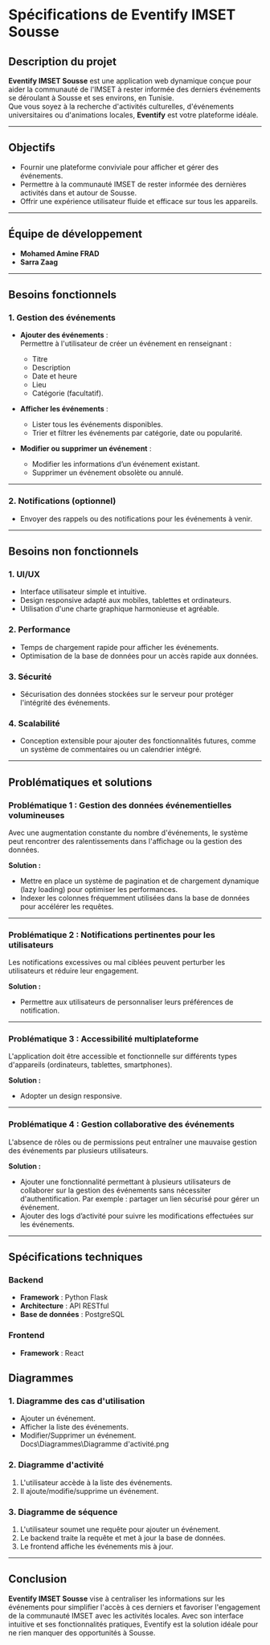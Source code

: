# **Spécifications de Eventify IMSET Sousse**

## **Description du projet**  
**Eventify IMSET Sousse** est une application web dynamique conçue pour aider la communauté de l'IMSET à rester informée des derniers événements se déroulant à Sousse et ses environs, en Tunisie.  
Que vous soyez à la recherche d'activités culturelles, d'événements universitaires ou d'animations locales, **Eventify** est votre plateforme idéale.

---

## **Objectifs**  
- Fournir une plateforme conviviale pour afficher et gérer des événements.  
- Permettre à la communauté IMSET de rester informée des dernières activités dans et autour de Sousse.  
- Offrir une expérience utilisateur fluide et efficace sur tous les appareils.  

---

## **Équipe de développement**  
- **Mohamed Amine FRAD**  
- **Sarra Zaag**  

---

## **Besoins fonctionnels**

### **1. Gestion des événements**  
- **Ajouter des événements** :  
  Permettre à l'utilisateur de créer un événement en renseignant :  
  - Titre  
  - Description  
  - Date et heure  
  - Lieu  
  - Catégorie (facultatif).  

- **Afficher les événements** :  
  - Lister tous les événements disponibles.  
  - Trier et filtrer les événements par catégorie, date ou popularité.  

- **Modifier ou supprimer un événement** :  
  - Modifier les informations d’un événement existant.  
  - Supprimer un événement obsolète ou annulé.  

---

### **2. Notifications (optionnel)**  
- Envoyer des rappels ou des notifications pour les événements à venir.  

---

## **Besoins non fonctionnels**

### **1. UI/UX**  
- Interface utilisateur simple et intuitive.  
- Design responsive adapté aux mobiles, tablettes et ordinateurs.  
- Utilisation d'une charte graphique harmonieuse et agréable.  

### **2. Performance**  
- Temps de chargement rapide pour afficher les événements.  
- Optimisation de la base de données pour un accès rapide aux données.  

### **3. Sécurité**  
- Sécurisation des données stockées sur le serveur pour protéger l'intégrité des événements.  

### **4. Scalabilité**  
- Conception extensible pour ajouter des fonctionnalités futures, comme un système de commentaires ou un calendrier intégré.  

---

## **Problématiques et solutions**

### **Problématique 1 : Gestion des données événementielles volumineuses**  
Avec une augmentation constante du nombre d'événements, le système peut rencontrer des ralentissements dans l'affichage ou la gestion des données.  

**Solution :**  
- Mettre en place un système de pagination et de chargement dynamique (lazy loading) pour optimiser les performances.  
- Indexer les colonnes fréquemment utilisées dans la base de données pour accélérer les requêtes.  

---

### **Problématique 2 : Notifications pertinentes pour les utilisateurs**  
Les notifications excessives ou mal ciblées peuvent perturber les utilisateurs et réduire leur engagement.  

**Solution :**  
- Permettre aux utilisateurs de personnaliser leurs préférences de notification.   

---

### **Problématique 3 : Accessibilité multiplateforme**  
L'application doit être accessible et fonctionnelle sur différents types d'appareils (ordinateurs, tablettes, smartphones).  

**Solution :**  
- Adopter un design responsive.

---

### **Problématique 4 : Gestion collaborative des événements**  
L'absence de rôles ou de permissions peut entraîner une mauvaise gestion des événements par plusieurs utilisateurs.  

**Solution :**  
- Ajouter une fonctionnalité permettant à plusieurs utilisateurs de collaborer sur la gestion des événements sans nécessiter d'authentification. Par exemple : partager un lien sécurisé pour gérer un événement.  
- Ajouter des logs d’activité pour suivre les modifications effectuées sur les événements.  

---

## **Spécifications techniques**

### **Backend**  
- **Framework** : Python Flask  
- **Architecture** : API RESTful  
- **Base de données** : PostgreSQL  

### **Frontend**  
- **Framework** : React  


## **Diagrammes**

### **1. Diagramme des cas d'utilisation**  
- Ajouter un événement.  
- Afficher la liste des événements.  
- Modifier/Supprimer un événement.  
 Docs\Diagrammes\Diagramme d'activité.png
### **2. Diagramme d'activité**  
1. L'utilisateur accède à la liste des événements.  
2. Il ajoute/modifie/supprime un événement.  

### **3. Diagramme de séquence**  
1. L'utilisateur soumet une requête pour ajouter un événement.  
2. Le backend traite la requête et met à jour la base de données.  
3. Le frontend affiche les événements mis à jour.  

---

## **Conclusion**  
**Eventify IMSET Sousse** vise à centraliser les informations sur les événements pour simplifier l'accès à ces derniers et favoriser l'engagement de la communauté IMSET avec les activités locales. Avec son interface intuitive et ses fonctionnalités pratiques, Eventify est la solution idéale pour ne rien manquer des opportunités à Sousse.
